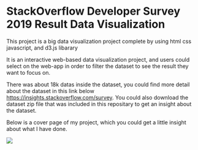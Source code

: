 # StackOverflow Developer Survey 2019 Result Data Visualization

This project is a big data visualization project complete by using html css javascript, and d3.js libarary 

It is an interactive web-based data visualization project, and users could select on the web-app in order to filter the dataset to see the result they want to focus on. 

There was about 18k datas inside the dataset, you could find more detail about the dataset in this link below https://insights.stackoverflow.com/survey. You could also download the dataset zip file that was included in this repositary to get an insight about the dataset. 

Below is a cover page of my project, which you could get a little insight about what I have done. 

![](./coverimg.png)

